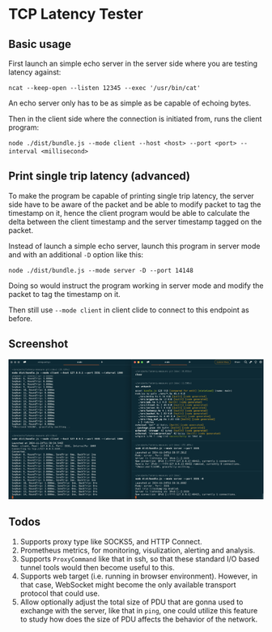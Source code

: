 # TCP Latency Tester

## Basic usage

First launch an simple echo server in the server side where you are testing latency against:

```
ncat --keep-open --listen 12345 --exec '/usr/bin/cat'
```

An echo server only has to be as simple as be capable of echoing bytes.

Then in the client side where the connection is initiated from, runs the client program:

```
node ./dist/bundle.js --mode client --host <host> --port <port> --interval <millisecond>
```

## Print single trip latency (advanced)

To make the program be capable of printing single trip latency, the server side have to be aware of the packet and be able to modify packet to tag the timestamp on it, hence the client program would be able to calculate the delta between the client timestamp and the server timestamp tagged on the packet.

Instead of launch a simple echo server, launch this program in server mode and with an additional `-D` option like this:

```
node ./dist/bundle.js --mode server -D --port 14148
```

Doing so would instruct the program working in server mode and modify the packet to tag the timestamp on it.

Then still use `--mode client` in client clide to connect to this endpoint as before.

## Screenshot

![Screenshot](./doc/screenshot/1.png)

## Todos

1. Supports proxy type like SOCKS5, and HTTP Connect.
2. Prometheus metrics, for monitoring, visulization, alerting and analysis.
3. Supports `ProxyCommand` like that in ssh, so that these standard I/O based tunnel tools would then become useful to this.
4. Supports web target (i.e. running in browser environment). However, in that case, WebSocket might become the only available transport protocol that could use.
5. Allow optionally adjust the total size of PDU that are gonna used to exchange with the server, like that in `ping`, one could utilize this feature to study how does the size of PDU affects the behavior of the network.
